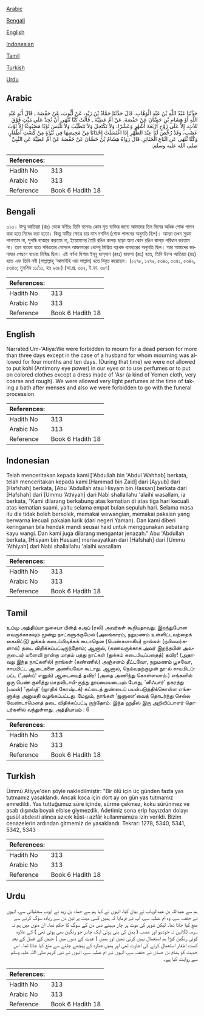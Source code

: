 [Arabic](#arabic)

[Bengali](#bengali)

[English](#english)

[Indonesian](#indonesian)

[Tamil](#tamil)

[Turkish](#turkish)

[Urdu](#urdu)

## Arabic


<div dir="rtl" lang="ar" style={{fontSize:'larger',backgroundColor:'#f8f9fa',padding:20}}>
حَدَّثَنَا عَبْدُ اللَّهِ بْنُ عَبْدِ الْوَهَّابِ، قَالَ حَدَّثَنَا حَمَّادُ بْنُ زَيْدٍ، عَنْ أَيُّوبَ، عَنْ حَفْصَةَ ـ قَالَ أَبُو عَبْدِ اللَّهِ أَوْ هِشَامِ بْنِ حَسَّانَ عَنْ حَفْصَةَ، عَنْ أُمِّ عَطِيَّةَ ـ قَالَتْ كُنَّا نُنْهَى أَنْ نُحِدَّ عَلَى مَيِّتٍ فَوْقَ ثَلاَثٍ، إِلاَّ عَلَى زَوْجٍ أَرْبَعَةَ أَشْهُرٍ وَعَشْرًا، وَلاَ نَكْتَحِلَ وَلاَ نَتَطَيَّبَ وَلاَ نَلْبَسَ ثَوْبًا مَصْبُوغًا إِلاَّ ثَوْبَ عَصْبٍ، وَقَدْ رُخِّصَ لَنَا عِنْدَ الطُّهْرِ إِذَا اغْتَسَلَتْ إِحْدَانَا مِنْ مَحِيضِهَا فِي نُبْذَةٍ مِنْ كُسْتِ أَظْفَارٍ، وَكُنَّا نُنْهَى عَنِ اتِّبَاعِ الْجَنَائِزِ‏.‏ قَالَ رَوَاهُ هِشَامُ بْنُ حَسَّانَ عَنْ حَفْصَةَ عَنْ أُمِّ عَطِيَّةَ عَنِ النَّبِيِّ صلى الله عليه وسلم‏.‏
</div>
<div style={{backgroundColor:'#f8f9fa',padding:20, marginBottom: 10}}><table> <thead> <tr> <th>References:</th> <th></th> </tr> </thead> <tbody><tr><td>Hadith No</td><td>313</td></tr><tr><td>Arabic No</td><td>313</td></tr><tr><td>Reference</td><td>Book 6 Hadith 18</td></tr></tbody></table></div>

## Bengali


<div dir="ltr" lang="bn" style={{fontSize:'larger',backgroundColor:'#f8f9fa',padding:20}}>
৩১৩। উম্মু আতিয়্যা (রাঃ) থেকে বর্ণিতঃ তিনি বলেনঃ কোন মৃত ব্যক্তির জন্যে আমাদের তিন দিনের অধিক শোক পালন করা হতে নিষেধ করা হতো। কিন্তু স্বামীর ক্ষেত্রে চার মাস দশদিন (শোক পালনের অনুমতি ছিল)। আমরা তখন সুরমা লাগাতাম না, সুগন্ধি ব্যবহার করতাম না, ইয়েমেনের তৈরি রঙিন কাপড় ছাড়া অন্য কোন রঙিন কাপড় পরিধান করতাম না। তবে হায়েয হতে পবিত্রতার গোসলে আজফারের খোশবু মিশ্রিত বস্ত্রখন্ড ব্যবহারের অনুমতি ছিল। আর আমাদের জানাযার পেছনে যাওয়া নিষিদ্ধ ছিল। এই বর্ণনা হিশাম ইব্‌নু হাস্‌সান (রহঃ) হাফসা (রাঃ) হতে, তিনি উম্মে আতিয়্যা (রাঃ) হতে এবং তিনি নবী (সাল্লাল্লাহু ‘আলাইহি ওয়া সাল্লাম) হতে বিবৃত করেছেন। (১২৭৮, ১২৭৯, ৫৩৪০, ৫৩৪১, ৫৩৪২, ৫৩৪৩; মুসলিম ১১/১১, হাঃ ৯৩৮) (আ.প্র. ৩০২, ই.ফা. ৩০৭)
</div>
<div style={{backgroundColor:'#f8f9fa',padding:20, marginBottom: 10}}><table> <thead> <tr> <th>References:</th> <th></th> </tr> </thead> <tbody><tr><td>Hadith No</td><td>313</td></tr><tr><td>Arabic No</td><td>313</td></tr><tr><td>Reference</td><td>Book 6 Hadith 18</td></tr></tbody></table></div>

## English


<div dir="ltr" lang="en" style={{fontSize:'larger',backgroundColor:'#f8f9fa',padding:20}}>
Narrated Um-'Atiya:We were forbidden to mourn for a dead person for more than three days except in the case of a husband for whom mourning was allowed for four months and ten days. (During that time) we were not allowed to put kohl (Antimony eye power) in our eyes or to use perfumes or to put on colored clothes except a dress made of 'Asr (a kind of Yemen cloth, very coarse and rough). We were allowed very light perfumes at the time of taking a bath after menses and also we were forbidden to go with the funeral procession
</div>
<div style={{backgroundColor:'#f8f9fa',padding:20, marginBottom: 10}}><table> <thead> <tr> <th>References:</th> <th></th> </tr> </thead> <tbody><tr><td>Hadith No</td><td>313</td></tr><tr><td>Arabic No</td><td>313</td></tr><tr><td>Reference</td><td>Book 6 Hadith 18</td></tr></tbody></table></div>

## Indonesian


<div dir="ltr" lang="id" style={{fontSize:'larger',backgroundColor:'#f8f9fa',padding:20}}>
Telah menceritakan kepada kami ['Abdullah bin 'Abdul Wahhab] berkata, telah menceritakan kepada kami [Hammad bin Zaid] dari [Ayyub] dari [Hafshah] berkata, [Abu 'Abdullah atau Hisyam bin Hassan] berkata dari [Hafshah] dari [Ummu 'Athiyah] dari Nabi shallallahu 'alaihi wasallam, ia berkata, "Kami dilarang berkabung atas kematian di atas tiga hari kecuali atas kematian suami, yaitu selama empat bulan sepuluh hari. Selama masa itu dia tidak boleh bersolek, memakai wewangian, memakai pakaian yang berwarna kecuali pakaian lurik (dari negeri Yaman). Dan kami diberi keringanan bila hendak mandi seusai haid untuk menggunakan sebatang kayu wangi. Dan kami juga dilarang mengantar jenazah." Abu 'Abdullah berkata, [Hisyam bin Hassan] meriwayatkan dari [Hafshah] dari [Ummu 'Athiyah] dari Nabi shallallahu 'alaihi wasallam
</div>
<div style={{backgroundColor:'#f8f9fa',padding:20, marginBottom: 10}}><table> <thead> <tr> <th>References:</th> <th></th> </tr> </thead> <tbody><tr><td>Hadith No</td><td>313</td></tr><tr><td>Arabic No</td><td>313</td></tr><tr><td>Reference</td><td>Book 6 Hadith 18</td></tr></tbody></table></div>

## Tamil


<div dir="ltr" lang="ta" style={{fontSize:'larger',backgroundColor:'#f8f9fa',padding:20}}>
உம்மு அத்திய்யா நுசைபா பின்த் கஅப் (ரலி) அவர்கள் கூறியதாவது: இறந்துபோன எவருக்காகவும் மூன்று நாட்களுக்குமேல் (அலங்காரம், நறுமணம் உள்ளிட்டவற்றைக் கைவிட்டு) துக்கம் கடைப்பிடிக்கக் கூடாதென (பெண்களாகிய) நாங்கள் (நபியவர்களால்) தடை விதிக்கப்பட்டிருந்தோம்; ஆனால், (கணவருக்காக அவர் இறந்தபின் அவருடைய) மனைவி நான்கு மாதம் பத்து நாட்கள் (துக்கம் கடைபிடிப்பதைத்) தவிர! (அதாவது இந்த நாட்களில்) நாங்கள் (கண்ணில்) அஞ்சனம் தீட்டவோ, நறுமணம் பூசவோ, சாயமிட்ட ஆடைகளை அணியவோ கூடாது. ஆனால், நெய்வதற்குமுன் நூ-ல் சாயமிடப்பட்ட (‘அஸ்ப்’ எனும்) ஆடையைத் தவிர! (அதை அணிந்து கொள்ளலாம்.) எங்களில் ஒரு பெண் குளித்து மாதவிடாயி-ருந்து தூய்மையடையும் போது, ‘ளிஃபார்’ நகரத்து (யமன்) ‘குஸ்த்’ (ஜாதிக் கோஷ்டக்) கட்டைத் துண்டைப் பயன்படுத்திக்கொள்ள எங்களுக்கு அனுமதி வழங்கப்பட்டது. மேலும், நாங்கள் ‘ஜனாஸா’வைத் தொடர்ந்து செல்ல வேண்டாமெனத் தடை விதிக்கப்பட்டி ருந்தோம். இந்த ஹதீஸ் இரு அறிவிப்பாளர் தொடர்களில் வந்துள்ளது. அத்தியாயம் : 6
</div>
<div style={{backgroundColor:'#f8f9fa',padding:20, marginBottom: 10}}><table> <thead> <tr> <th>References:</th> <th></th> </tr> </thead> <tbody><tr><td>Hadith No</td><td>313</td></tr><tr><td>Arabic No</td><td>313</td></tr><tr><td>Reference</td><td>Book 6 Hadith 18</td></tr></tbody></table></div>

## Turkish


<div dir="ltr" lang="tr" style={{fontSize:'larger',backgroundColor:'#f8f9fa',padding:20}}>
Ümmü Atiyye'den şöyle nakledilmiştir: "Bir ölü için üç günden fazla yas tutmamız yasaklandı. Ancak koca için dört ay on gün yas tutmamız emredildi. Yas tuttuğumuz süre içinde, sürme çekmez, koku sürünmez ve asab dışında boyalı elbise giymezdik. Adetimiz sona erip hayızdan dolayı gusül abdesti alınca azıcık küst-ı azfâr kullanmamıza izin verildi. Bizim cenazelerin ardından gitmemiz de yasaklandı. Tekrar: 1278, 5340, 5341, 5342, 5343
</div>
<div style={{backgroundColor:'#f8f9fa',padding:20, marginBottom: 10}}><table> <thead> <tr> <th>References:</th> <th></th> </tr> </thead> <tbody><tr><td>Hadith No</td><td>313</td></tr><tr><td>Arabic No</td><td>313</td></tr><tr><td>Reference</td><td>Book 6 Hadith 18</td></tr></tbody></table></div>

## Urdu


<div dir="rtl" lang="ur" style={{fontSize:'larger',backgroundColor:'#f8f9fa',padding:20}}>
ہم سے عبداللہ بن عبدالوہاب نے بیان کیا، انہوں نے کہا ہم سے حماد بن زید نے ایوب سختیانی سے، انہوں نے حفصہ سے، وہ ام عطیہ سے، آپ نے فرمایا کہ ہمیں کسی میت پر تین دن سے زیادہ سوگ کرنے سے منع کیا جاتا تھا۔ لیکن شوہر کی موت پر چار مہینے دس دن کے سوگ کا حکم تھا۔ ان دنوں میں ہم نہ سرمہ لگاتیں نہ خوشبو اور عصب ( یمن کی بنی ہوئی ایک چادر جو رنگین بھی ہوتی تھی ) کے علاوہ کوئی رنگین کپڑا ہم استعمال نہیں کرتی تھیں اور ہمیں ( عدت کے دنوں میں ) حیض کے غسل کے بعد کست اظفار استعمال کرنے کی اجازت تھی اور ہمیں جنازہ کے پیچھے چلنے سے منع کیا جاتا تھا۔ اس حدیث کو ہشام بن حسان نے حفصہ سے، انہوں نے ام عطیہ سے، انہوں نے نبی کریم صلی اللہ علیہ وسلم سے روایت کیا ہے۔
</div>
<div style={{backgroundColor:'#f8f9fa',padding:20, marginBottom: 10}}><table> <thead> <tr> <th>References:</th> <th></th> </tr> </thead> <tbody><tr><td>Hadith No</td><td>313</td></tr><tr><td>Arabic No</td><td>313</td></tr><tr><td>Reference</td><td>Book 6 Hadith 18</td></tr></tbody></table></div>